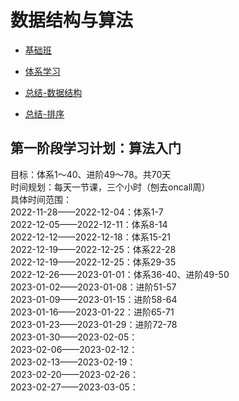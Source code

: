 # 数据结构与算法

- [基础班](夯实基础/数据结构与算法/基础班/)


- [体系学习](夯实基础/数据结构与算法/system/)
- [总结-数据结构](夯实基础/数据结构与算法/summary/DataStructure.md)
- [总结-排序](夯实基础/数据结构与算法/summary/Sorted.md)

## 第一阶段学习计划：算法入门
目标：体系1～40、进阶49～78。共70天    
时间规划：每天一节课，三个小时（刨去oncall周）    
具体时间范围：   
2022-11-28——2022-12-04：体系1-7     
2022-12-05——2022-12-11：体系8-14     
2022-12-12——2022-12-18：体系15-21     
2022-12-19——2022-12-25：体系22-28    
2022-12-19——2022-12-25：体系29-35     
2022-12-26——2023-01-01：体系36-40、进阶49-50     
2023-01-02——2023-01-08：进阶51-57    
2023-01-09——2023-01-15：进阶58-64    
2023-01-16——2023-01-22：进阶65-71    
2023-01-23——2023-01-29：进阶72-78    
2023-01-30——2023-02-05：          
2023-02-06——2023-02-12：          
2023-02-13——2023-02-19：          
2023-02-20——2023-02-26：          
2023-02-27——2023-03-05：          

